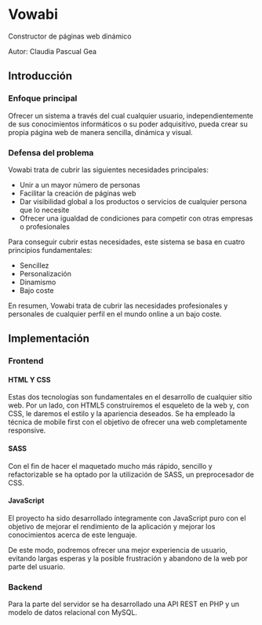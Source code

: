 # Vowabi
Constructor de páginas web dinámico

Autor: Claudia Pascual Gea

## Introducción

### Enfoque principal
Ofrecer un sistema a través del cual cualquier usuario, independientemente de sus conocimientos informáticos o su poder adquisitivo, pueda crear su propia página web de manera sencilla, dinámica y visual.

### Defensa del problema
Vowabi trata de cubrir las siguientes necesidades principales:
*  Unir a un mayor número de personas
*  Facilitar la creación de páginas web
*  Dar visibilidad global a los productos o servicios de cualquier persona que lo necesite
*  Ofrecer una igualdad de condiciones para competir con otras empresas o profesionales

Para conseguir cubrir estas necesidades, este sistema se basa en cuatro principios fundamentales:

*  Sencillez
*  Personalización
*  Dinamismo
*  Bajo coste

En resumen, Vowabi trata de cubrir las necesidades profesionales y personales de cualquier perfil en el mundo online a un bajo coste.

## Implementación
### Frontend
#### HTML Y CSS
Estas dos tecnologías son fundamentales en el desarrollo de cualquier sitio web. Por un lado, con HTML5 construiremos el esqueleto de la web y, con CSS, le daremos el estilo y la apariencia deseados.
Se ha empleado la técnica de mobile first con el objetivo de ofrecer una web completamente responsive.

#### SASS
Con el fin de hacer el maquetado mucho más rápido, sencillo y refactorizable se ha optado por la utilización de SASS, un preprocesador de CSS.

#### JavaScript
El proyecto ha sido desarrollado íntegramente con JavaScript puro con el objetivo de mejorar el rendimiento de la aplicación y mejorar los conocimientos acerca de este lenguaje.

De este modo, podremos ofrecer una mejor experiencia de usuario, evitando largas esperas y la posible frustración y abandono de la web por parte del usuario.

### Backend
Para la parte del servidor se ha desarrollado una API REST en PHP y un modelo de datos relacional con MySQL.

